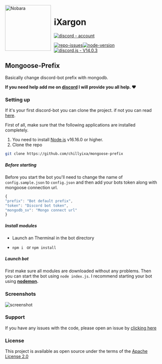 <img width="150" height="150" align="left" style="float: left; margin: 0 10px 10px 0;" alt="Nobara" src="https://avatars.githubusercontent.com/u/34603648?v=4">

# iXargon

[![discord - account](https://img.shields.io/badge/discord-account-0083c1?logo=discord&logoColor=white)](https://discord.com/users/244847249866096640)

[![repo-issues](https://img.shields.io/github/issues/chillyixa/mongoose-prefix.svg?style=for-the-badge)](https://github.com/chillyixa/mongoose-prefix/issues)[![node-version](https://img.shields.io/badge/NODEJS->=16.16.0-44cc11?style=for-the-badge&logo=node.js&logoColor=white)](https://nodejs.org/) [![discord.js - V14.0.3](https://img.shields.io/badge/discord.js-V14.0.3-0083c1?style=for-the-badge&logo=node.js&logoColor=white)](https://www.npmjs.com/package/discord.js)

## Mongoose-Prefix

Basically change discord-bot prefix with mongodb. 

**If you need help add me on [discord](https://discord.com/users/244847249866096640) I will provide you all help. ❤️**

### Setting up

If it's your first discord-bot you can clone the project. if not you can read  [here](https://discord.com/users/244847249866096640).



First of all, make sure that the following applications are installed completely.

1. You need to install [Node.js](https://nodejs.org/en/) v16.16.0 or higher.
2. Clone the repo
```sh
git clone https://github.com/chillyixa/mongoose-prefix
```
##### Before starting

Before you start the bot you'll need to change the name of `config.sample.json` to `config.json` and then add your bots token along with mongoose connection url.

```js
{
"prefix": "Bot default prefix",
"token": "Discord bot token",
"mongodb_sv": "Mongo connect url"
}

```

##### Install modules

- Launch an Therminal in the bot directory

- `npm i ` or `npm install`  

##### Launch bot

First make sure all modules are downloaded without any problems. Then you can start the bot using `node index.js`. I recommend starting your bot using **[nodemon](https://www.npmjs.com/package/nodemon).**

### Screenshots

![screenshot](https://cdn.discordapp.com/attachments/932669467903799376/1000213313394843748/2022-07-23_04-30-27.png?size=4096)

### Support

If you have any issues with the code, please open an issue by [clicking here](https://github.com/chillyixa/mongoose-prefix/issues)

### License

This project is available as open source under the terms of the [Apache License 2.0](https://github.com/chillyixa/mongoose-prefix/blob/master/LICENSE)
